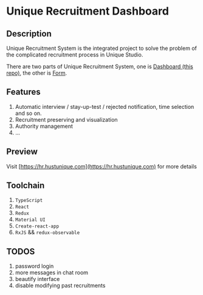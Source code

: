 # Unique Recruitment Dashboard

## Description

Unique Recruitment System is the integrated project to solve the problem of the complicated recruitment process in Unique Studio.

There are two parts of Unique Recruitment System,
one is [Dashboard (this repo)](https://github.com/UniqueStudio/UniqueRecruitmentDashboard),
the other is [Form](https://github.com/UniqueStudio/UniqueRecruitmentForm).

## Features

1. Automatic interview / stay-up-test / rejected notification, time selection and so on.
2. Recruitment preserving and visualization
3. Authority management
4. ...

## Preview

Visit [https://hr.hustunique.com](https://hr.hustunique.com) for more details

## Toolchain

1. `TypeScript`
2. `React`
3. `Redux`
4. `Material UI`
5. `Create-react-app`
6. `RxJS` && `redux-observable`

## TODOS

1. password login
2. more messages in chat room
3. beautify interface
4. disable modifying past recruitments

